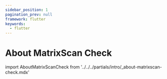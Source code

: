 ```yaml
---
sidebar_position: 1
pagination_prev: null
framework: flutter
keywords:
  - flutter
---
```


# About MatrixScan Check

import AboutMatrixScanCheck from '../../../partials/intro/_about-matrixscan-check.mdx'

<AboutMatrixScanCheck />

